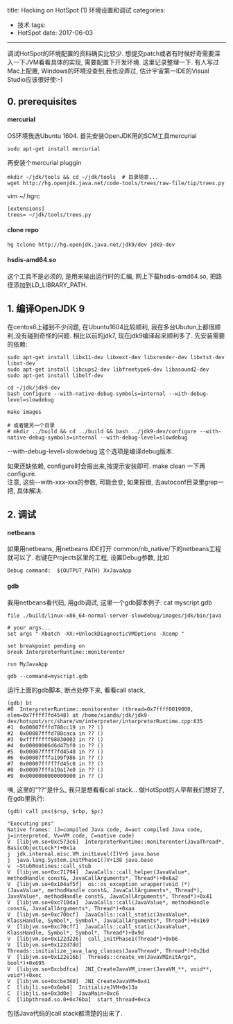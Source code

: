 title: Hacking on HotSpot (1) 环境设置和调试
categories:
- 技术
tags:
- HotSpot
date: 2017-06-03
---
调试HotSpot的环境配置的资料确实比较少. 想提交patch或者有时候好奇需要深入一下JVM看看具体的实现, 需要配置下开发环境. 这里记录整理一下.
有人写过Mac上配置, Windows的环境没查到,我也没弄过, 估计宇宙第一IDE的Visual Studio应该很好使:-)
<!--more-->

## 0. prerequisites
#### mercurial
OS环境我选Ubuntu 1604. 首先安装OpenJDK用的SCM工具mercurial
```shell
sudo apt-get install mercurial

```
再安装个mercurial pluggin
```
mkdir ~/jdk/tools && cd ~/jdk/tools  # 目录随意...
wget http://hg.openjdk.java.net/code-tools/trees/raw-file/tip/trees.py
```
vim ~/.hgrc
```
[extensions]
trees= ~/jdk/tools/trees.py
```
#### clone repo
```
hg tclone http://hg.openjdk.java.net/jdk9/dev jdk9-dev
```

#### hsdis-amd64.so
这个工具不是必须的, 是用来输出运行时的汇编, 网上下载hsdis-amd64.so, 把路径添加到LD_LIBRARY_PATH.


## 1. 编译OpenJDK 9
在centos6上碰到不少问题, 在Ubuntu1604比较顺利, 我在多台Ubutun上都很顺利,没有碰到奇怪的问题. 相比以前的jdk7, 现在jdk9编译起来顺利多了.  先安装需要的依赖:
```
sudo apt-get install libx11-dev libxext-dev libxrender-dev libxtst-dev libxt-dev
sudo apt-get install libcups2-dev libfreetype6-dev libasound2-dev
sudo apt-get install libelf-dev
```

```
cd ~/jdk/jdk9-dev
bash configure --with-native-debug-symbols=internal --with-debug-level=slowdebug

make images

# 或者建另一个目录
# mkdir ../build && cd ../build && bash ../jdk9-dev/configure --with-native-debug-symbols=internal --with-debug-level=slowdebug
```
--with-debug-level=slowdebug 这个选项是编译debug版本.

如果还缺依赖, configure时会报出来,按提示安装即可. make clean 一下再configure.  
注意, 这些--with-xxx-xxx的参数, 可能会变, 如果报错, 去autoconf目录里grep一把, 具体解决.


## 2. 调试

#### netbeans
如果用netbeans, 用netbeans IDE打开 common/nb_native/下的netbeans工程就可以了. 右键在Projects区里的工程, 设置Debug参数, 比如
```
Debug command:  ${OUTPUT_PATH} XxJavaApp
```
#### gdb
我用netbeans看代码, 用gdb调试, 这里一个gdb脚本例子:
cat myscript.gdb
```
file ./build/linux-x86_64-normal-server-slowdebug/images/jdk/bin/java

# your args...
set args "-Xbatch -XX:+UnlockDiagnosticVMOptions -Xcomp "

set breakpoint pending on
break InterpreterRuntime::monitorenter

run MyJavaApp
```

```
gdb --command=myscript.gdb
```

运行上面的gdb脚本, 断点处停下来, 看看call stack,
```
(gdb) bt
#0  InterpreterRuntime::monitorenter (thread=0x7ffff0019000, elem=0x7ffff7fd4548) at /home/xianda/jdk/jdk9-dev/hotspot/src/share/vm/interpreter/interpreterRuntime.cpp:635
#1  0x00007fffd788cc19 in ?? ()
#2  0x00007fffd788caca in ?? ()
#3  0xffffffff98030002 in ?? ()
#4  0x00000006d6d47bf0 in ?? ()
#5  0x00007ffff7fd4548 in ?? ()
#6  0x00007fffa199f986 in ?? ()
#7  0x00007ffff7fd45c0 in ?? ()
#8  0x00007fffa19a17e0 in ?? ()
#9  0x0000000000000000 in ?? ()
```
咦, 这里的"??"是什么, 我只是想看看call stack...
做HotSpot的人早帮我们想好了, 在gdb里执行:
```
(gdb) call pns($rsp, $rbp, $pc)
```

```
"Executing pns"
Native frames: (J=compiled Java code, A=aot compiled Java code, j=interpreted, Vv=VM code, C=native code)
V  [libjvm.so+0xc573c6]  InterpreterRuntime::monitorenter(JavaThread*, BasicObjectLock*)+0x1a
j  jdk.internal.misc.VM.initLevel(I)V+6 java.base
j  java.lang.System.initPhase1()V+138 java.base
v  ~StubRoutines::call_stub
V  [libjvm.so+0xc71794]  JavaCalls::call_helper(JavaValue*, methodHandle const&, JavaCallArguments*, Thread*)+0x6a2
V  [libjvm.so+0x104af5f]  os::os_exception_wrapper(void (*)(JavaValue*, methodHandle const&, JavaCallArguments*, Thread*), JavaValue*, methodHandle const&, JavaCallArguments*, Thread*)+0x41
V  [libjvm.so+0xc710da]  JavaCalls::call(JavaValue*, methodHandle const&, JavaCallArguments*, Thread*)+0xaa
V  [libjvm.so+0xc70bcf]  JavaCalls::call_static(JavaValue*, KlassHandle, Symbol*, Symbol*, JavaCallArguments*, Thread*)+0x169
V  [libjvm.so+0xc70cff]  JavaCalls::call_static(JavaValue*, KlassHandle, Symbol*, Symbol*, Thread*)+0x9d
V  [libjvm.so+0x122d226]  call_initPhase1(Thread*)+0xb6
V  [libjvm.so+0x122d7dd]  Threads::initialize_java_lang_classes(JavaThread*, Thread*)+0x2bd
V  [libjvm.so+0x122e16b]  Threads::create_vm(JavaVMInitArgs*, bool*)+0x695
V  [libjvm.so+0xcbdfca]  JNI_CreateJavaVM_inner(JavaVM_**, void**, void*)+0xec
V  [libjvm.so+0xcbe360]  JNI_CreateJavaVM+0x41
C  [libjli.so+0x6eb4]  InitializeJVM+0x13a
C  [libjli.so+0x3d0e]  JavaMain+0xc6
C  [libpthread.so.0+0x76ba]  start_thread+0xca
```
包括Java代码的call stack都清楚的出来了.
